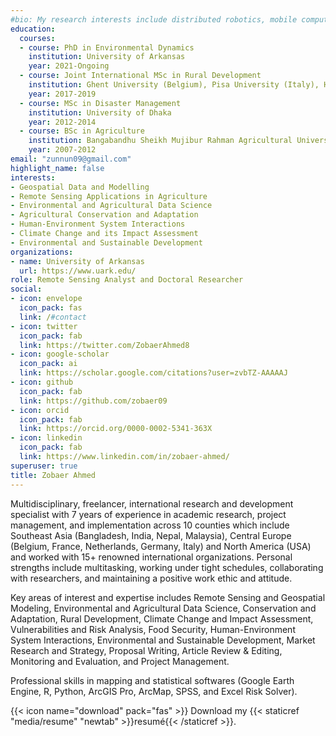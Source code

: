 ```yaml
---
#bio: My research interests include distributed robotics, mobile computing and programmable matter.
education:
  courses:
  - course: PhD in Environmental Dynamics
    institution: University of Arkansas
    year: 2021-Ongoing
  - course: Joint International MSc in Rural Development
    institution: Ghent University (Belgium), Pisa University (Italy), Humboldt University of Berlin (Germany)
    year: 2017-2019
  - course: MSc in Disaster Management
    institution: University of Dhaka
    year: 2012-2014
  - course: BSc in Agriculture
    institution: Bangabandhu Sheikh Mujibur Rahman Agricultural University
    year: 2007-2012
email: "zunnun09@gmail.com"
highlight_name: false
interests:
- Geospatial Data and Modelling
- Remote Sensing Applications in Agriculture
- Environmental and Agricultural Data Science 
- Agricultural Conservation and Adaptation
- Human-Environment System Interactions
- Climate Change and its Impact Assessment
- Environmental and Sustainable Development
organizations:
- name: University of Arkansas
  url: https://www.uark.edu/
role: Remote Sensing Analyst and Doctoral Researcher
social:
- icon: envelope
  icon_pack: fas
  link: /#contact
- icon: twitter
  icon_pack: fab
  link: https://twitter.com/ZobaerAhmed8
- icon: google-scholar
  icon_pack: ai
  link: https://scholar.google.com/citations?user=zvbTZ-AAAAAJ
- icon: github
  icon_pack: fab
  link: https://github.com/zobaer09
- icon: orcid
  icon_pack: fab
  link: https://orcid.org/0000-0002-5341-363X
- icon: linkedin
  icon_pack: fab
  link: https://www.linkedin.com/in/zobaer-ahmed/
superuser: true
title: Zobaer Ahmed
---
```

<div style="text-align: inherit;">
Multidisciplinary, freelancer, international research and development specialist with 7 years of experience in academic research, project management, and implementation across 10 counties which include Southeast Asia (Bangladesh, India, Nepal, Malaysia), Central Europe (Belgium, France, Netherlands, Germany, Italy) and North America (USA) and worked with 15+ renowned international organizations. Personal strengths include multitasking, working under tight schedules, collaborating with researchers, and maintaining a positive work ethic and attitude.

Key areas of interest and expertise includes Remote Sensing and Geospatial Modeling, Environmental and Agricultural Data Science, Conservation and Adaptation, Rural Development, Climate Change and Impact Assessment, Vulnerabilities and Risk Analysis, Food Security, Human-Environment System Interactions, Environmental and Sustainable Development, Market Research and Strategy, Proposal Writing, Article Review & Editing, Monitoring and Evaluation, and Project Management.

Professional skills in mapping and statistical softwares (Google Earth Engine, R, Python, ArcGIS Pro, ArcMap, SPSS, and Excel Risk Solver). 
</div>

{{< icon name="download" pack="fas" >}} Download my {{< staticref "media/resume" "newtab" >}}resumé{{< /staticref >}}.

